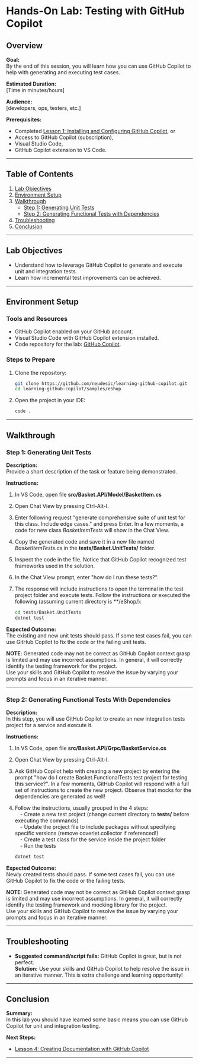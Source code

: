 
# Hands-On Lab: Testing with GitHub Copilot

## Overview

**Goal:**  
By the end of this session, you will learn how you can use GitHub Copilot to help with generating and executing test cases.

**Estimated Duration:**  
[Time in minutes/hours]

**Audience:**  
[developers, ops, testers, etc.]

**Prerequisites:**  

- Completed [Lesson 1: Installing and Configuring GitHub Copilot](docs/lesson1.md), or
- Access to GitHub Copilot (subscription),
- Visual Studio Code,
- GitHub Copilot extension to VS Code.

---

## Table of Contents

1. [Lab Objectives](#lab-objectives)
2. [Environment Setup](#environment-setup)
3. [Walkthrough](#walkthrough)
    - [Step 1: Generating Unit Tests](#step-1-generating-unit-tests)
    - [Step 2: Generating Functional Tests with Dependencies](#step-2-generating-functional-tests-with-dependencies)
4. [Troubleshooting](#troubleshooting)
5. [Conclusion](#conclusion)

---

## Lab Objectives
  
- Understand how to leverage GitHub Copilot to generate and execute unit and integration tests.  
- Learn how incremental test improvements can be achieved.  

---

## Environment Setup

### Tools and Resources

- GitHub Copilot enabled on your GitHub account.
- Visual Studio Code with GitHub Copilot extension installed.
- Code repository for the lab: [GitHub Copilot](https://github.com/neudesic/learning-github-copilot).

### Steps to Prepare

1. Clone the repository:  

   ```bash
   git clone https://github.com/neudesic/learning-github-copilot.git
   cd learning-github-copilot/samples/eShop
   ```

2. Open the project in your IDE:  

   ```bash
   code .
   ```

---

## Walkthrough

### Step 1: Generating Unit Tests

**Description:**  
Provide a short description of the task or feature being demonstrated.  

**Instructions:**  

1. In VS Code, open file **src/Basket.API/Model/BasketItem.cs**
2. Open Chat View by pressing Ctrl-Alt-I.
3. Enter following request "generate comprehensive suite of unit test for this class. Include edge cases." and press Enter.  In a few moments, a code for new class *BasketItemTests* will show in the Chat View.
4. Copy the generated code and save it in a new file named *BasketItemTests.cs* in the **tests/Basket.UnitTests/** folder.
5. Inspect the code in the file. Notice that GitHub Copilot recognized test frameworks used in the solution.
6. In the Chat View prompt, enter "how do I run these tests?".
7. The response will include instructions to open the terminal in the test project folder and execute tests. Follow the instructions or executed the following (assuming current directory is **/eShop/):

   ```bash
   cd tests/Basket.UnitTests
   dotnet test
   ```

**Expected Outcome:**  
The existing and new unit tests should pass. If some test cases fail, you can use GitHub Copilot to fix the code or the failing unit tests.  

**NOTE**:  Generated code may not be correct as GitHub Copilot context grasp is limited and may use incorrect assumptions.  In general, it will correctly identify the testing framework for the project.  
Use your skills and GitHub Copilot to resolve the issue by varying your prompts and focus in an iterative manner.  

---

### Step 2: Generating Functional Tests With Dependencies
**Description:**  
In this step, you will use GitHub Copilot to create an new integration tests project for a service and execute it.  

**Instructions:**  

1. In VS Code, open file **src/Basket.API/Grpc/BasketService.cs**
2. Open Chat View by pressing Ctrl-Alt-I.
3. Ask GitHub Copilot help with creating a new project by entering the prompt "how do I create Basket.FunctionalTests test project for testing this service?". In a few moments, GitHub Copilot will respond with a full set of instructions to create the new project. Observe that mocks for the dependencies are generated as well!
4. Follow the instructions, usually grouped in the 4 steps:  
&emsp;- Create a new test project (change current directory to **tests/** before executing the commands)  
&emsp;- Update the project file to include packages without specifying specific versions (remove coverlet.collector if referenced!)  
&emsp;- Create a test class for the service inside the project folder  
&emsp;- Run the tests

   ```bash
   dotnet test
   ```

**Expected Outcome:**  
Newly created tests should pass. If some test cases fail, you can use GitHub Copilot to fix the code or the failing tests.  

**NOTE**:  Generated code may not be correct as GitHub Copilot context grasp is limited and may use incorrect assumptions.  In general, it will correctly identify the testing framework and mocking library for the project.  
Use your skills and GitHub Copilot to resolve the issue by varying your prompts and focus in an iterative manner.  

---

## Troubleshooting

- **Suggested command/script fails:** GitHub Copilot is great, but is not perfect.  
  **Solution:**  Use your skills and GitHub Copilot to help resolve the issue in an iterative manner. This is extra challenge and learning opportunity!

---

## Conclusion

**Summary:**  
In this lab you should have learned some basic means you can use GitHub Copilot for unit and integration testing.  

**Next Steps:**  

- [Lesson 4: Creating Documentation with GitHub Copilot](docs/lesson4.md)

---
